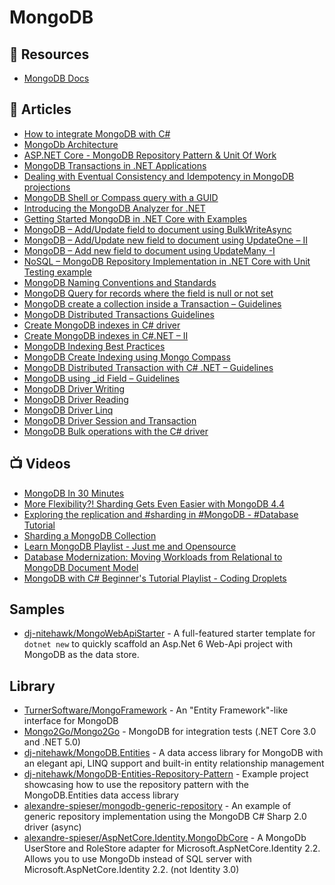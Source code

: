 # MongoDB

## 📘 Resources
- [MongoDB Docs](https://docs.mongodb.com/)

## 📕 Articles
- [How to integrate MongoDB with C#](https://www.code4it.dev/blog/mongodb-introduction-with-csharp)
- [MongoDb Architecture](http://horicky.blogspot.com/2012/04/mongodb-architecture.html)
- [ASP.NET Core - MongoDB Repository Pattern & Unit Of Work](https://www.brunobrito.net.br/aspnet-core-mongodb-unit-of-work/)
- [MongoDB Transactions in .NET Applications](https://exceptionnotfound.net/transactions-in-mongodb-for-net/)
- [Dealing with Eventual Consistency and Idempotency in MongoDB projections](https://event-driven.io/en/dealing_with_eventual_consistency_and_idempotency_in_mongodb_projections/)
- [MongoDB Shell or Compass query with a GUID](https://blog.georgekosmidis.net/2021/11/29/mongodb-shell-or-compass-query-with-a-guid/)
- [Introducing the MongoDB Analyzer for .NET](https://www.mongodb.com/developer/article/introducing-mongodb-analyzer-dotnet/)
- [Getting Started MongoDB in .NET Core with Examples](https://www.thecodebuzz.com/mongodb-c-driver-net-core-examples-getting-started/)
- [MongoDB – Add/Update field to document using BulkWriteAsync](https://www.thecodebuzz.com/mongodb-add-update-field-to-document-bulkwriteasync-asynchronous/)
- [MongoDB – Add/Update new field to document using UpdateOne – II](https://www.thecodebuzz.com/mongodb-add-update-field-to-document-in-mongodb-collection/)
- [MongoDB – Add new field to document using UpdateMany -I](https://www.thecodebuzz.com/mongodb-add-new-field-every-document-in-mongodb-collection/)
- [NoSQL – MongoDB Repository Implementation in .NET Core with Unit Testing example](https://www.thecodebuzz.com/mongodb-repository-implementation-unit-testing-net-core-example/)
- [MongoDB Naming Conventions and Standards](https://www.thecodebuzz.com/mongo-db-naming-conventions-standards-guidelines/)
- [MongoDB Query for records where the field is null or not set](https://www.thecodebuzz.com/mongodb-query-field-is-null-or-not-set-mongo-shell-compass/)
- [MongoDB create a collection inside a Transaction – Guidelines](https://www.thecodebuzz.com/mongodb-create-a-collection-inside-a-transaction-create-index/)
- [MongoDB Distributed Transactions Guidelines](https://www.thecodebuzz.com/mongodb-distributed-transactions-guidelines/)
- [Create MongoDB indexes in C# driver](https://www.thecodebuzz.com/mongodb-unique-index-compound-index-csharp-driver/)
- [Create MongoDB indexes in C#.NET – II](https://www.thecodebuzz.com/create-mongodb-indexes-csharp-net/)
- [MongoDB Indexing Best Practices](https://www.thecodebuzz.com/mongodb-indexes-performance-guidelines-and-best-practices/)
- [MongoDB Create Indexing using Mongo Compass](https://www.thecodebuzz.com/mongodb-create-indexes-mongo-compass-ui/)
- [MongoDB Distributed Transaction with C# .NET – Guidelines](https://www.thecodebuzz.com/mongodb-distributed-transaction-acid-csharp-driver-aspnetcore/)
- [MongoDB using _id Field – Guidelines](https://www.thecodebuzz.com/mongodb-id-field-security-best-practices-guidelines/)
- [MongoDB Driver Writing](https://mongodb.github.io/mongo-csharp-driver/2.7/reference/driver/crud/writing/)
- [MongoDB Driver Reading](https://mongodb.github.io/mongo-csharp-driver/2.7/reference/driver/crud/reading/)
- [MongoDB Driver Linq](https://mongodb.github.io/mongo-csharp-driver/2.7/reference/driver/crud/linq/)
- [MongoDB Driver Session and Transaction](https://mongodb.github.io/mongo-csharp-driver/2.7/reference/driver/crud/sessions_and_transactions/)
- [MongoDB Bulk operations with the C# driver](https://fgambarino.com/c-sharp-mongo-bulk-write/)

## 📺 Videos
- [MongoDB In 30 Minutes](https://www.youtube.com/watch?v=pWbMrx5rVBE)
- [More Flexibility?! Sharding Gets Even Easier with MongoDB 4.4](https://www.youtube.com/watch?v=wGgMnJQunEc)
- [Exploring the replication and #sharding in #MongoDB - #Database Tutorial](https://www.youtube.com/watch?v=oH-gQ4JdXQc)
- [Sharding a MongoDB Collection](https://www.youtube.com/watch?v=Rwg26U0Zs1o)
- [Learn MongoDB Playlist - Just me and Opensource](https://www.youtube.com/playlist?list=PL34sAs7_26wPvZJqUJhjyNtm7UedWR8Ps)
- [Database Modernization: Moving Workloads from Relational to MongoDB Document Model](https://www.mongodb.com/presentations/database-modernization-replacing-relational-databases-with-mongo-db?p=60d2aba22d1bcb03ab22e29e&utm_campaign=Int_WB_Modernization%20Replacing%20Relational%20Databases%20with%20MongoDB_06_21_APAC_Follow%20up&utm_medium=email&utm_source=eloqua&utm_term=Webinar%20Recording%20-%20Moving%20Workloads%20from%20Relational%20to%20MongoDB%20Document%20Model)
- [MongoDB with C# Beginner's Tutorial Playlist - Coding Droplets](https://www.youtube.com/playlist?list=PLzewa6pjbr3JgaEaUDXWXm_bgjtQPjzFE)

## Samples
- [dj-nitehawk/MongoWebApiStarter](https://github.com/dj-nitehawk/MongoWebApiStarter) - A full-featured starter template for `dotnet new` to quickly scaffold an Asp.Net 6 Web-Api project with MongoDB as the data store.

## Library
- [TurnerSoftware/MongoFramework](https://github.com/TurnerSoftware/MongoFramework) - An "Entity Framework"-like interface for MongoDB
- [Mongo2Go/Mongo2Go](https://github.com/Mongo2Go/Mongo2Go) - MongoDB for integration tests (.NET Core 3.0 and .NET 5.0)
- [dj-nitehawk/MongoDB.Entities](https://github.com/dj-nitehawk/MongoDB.Entities) - A data access library for MongoDB with an elegant api, LINQ support and built-in entity relationship management
- [dj-nitehawk/MongoDB-Entities-Repository-Pattern](https://github.com/dj-nitehawk/MongoDB-Entities-Repository-Pattern) - Example project showcasing how to use the repository pattern with the MongoDB.Entities data access library
- [alexandre-spieser/mongodb-generic-repository](https://github.com/alexandre-spieser/mongodb-generic-repository) - An example of generic repository implementation using the MongoDB C# Sharp 2.0 driver (async)
- [alexandre-spieser/AspNetCore.Identity.MongoDbCore](https://github.com/alexandre-spieser/AspNetCore.Identity.MongoDbCore) - A MongoDb UserStore and RoleStore adapter for Microsoft.AspNetCore.Identity 2.2. Allows you to use MongoDb instead of SQL server with Microsoft.AspNetCore.Identity 2.2. (not Identity 3.0)